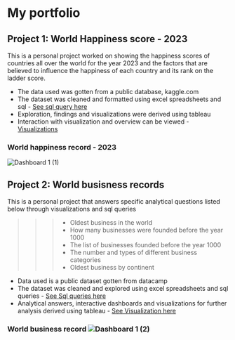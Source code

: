 # My portfolio
## Project 1: World Happiness score - 2023
This is a personal project worked on showing the happiness scores of countries all over the world for the year 2023 and the factors that are believed to influence the happiness of each country and its rank on the ladder score. 

* The data used was gotten from a public database, kaggle.com
* The dataset was cleaned and formatted using excel spreadsheets and sql - [See sql query here](https://github.com/SEYI-FASE/Oluwaseyi_Fase/files/11642227/world.record.sql.txt)
* Exploration, findings and visualizations were derived using tableau
* Interaction with visualization and overview can be viewed - [Visualizations](https://public.tableau.com/views/WorldHappinessRecord-2023/Dashboard1?:language=en-US&:display_count=n&:origin=viz_share_link)


### World happiness record - 2023 
![Dashboard 1 (1)](https://github.com/SEYI-FASE/Seyi/assets/134503256/d7a63f34-14c9-4b3f-b411-8c1e9e983040)




## Project 2: World busisness records 
This is a personal project that answers specific analytical questions listed below through visualizations and sql queries
>>> * Oldest business in the world
>>> * How many businesses were founded before the year 1000
>>> * The list of businesses founded before the year 1000
>>> * The number and types of different business categories
>>> * Oldest business by continent

* Data used is a public dataset gotten from datacamp
* The dataset was cleaned and explored using excel spreadsheets and sql queries - [See Sql queries here](https://github.com/SEYI-FASE/Oluwaseyi_Fase/files/11671057/Oldest.business.txt)
* Analytical answers, interactive dashboards and visualizations for further analysis derived using tableau - [See Visualization here](https://public.tableau.com/views/worldbusinessrecords/Dashboard1?:language=en-US&publish=yes&:display_count=n&:origin=viz_share_link)


### World business record ![Dashboard 1 (2)](https://github.com/SEYI-FASE/Oluwaseyi_Fase/assets/134503256/2ce8e750-cb0a-4dcb-8266-2fcbab719eb9)
